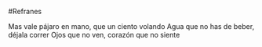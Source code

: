 #Refranes

Mas vale pájaro en mano, que un ciento volando
Agua que no has de beber, déjala correr
Ojos que no ven, corazón que no siente
